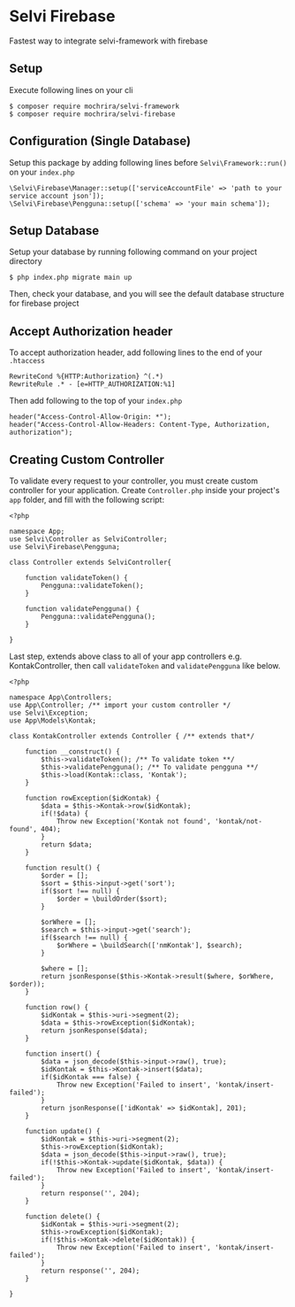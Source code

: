 # Selvi Firebase

Fastest way to integrate selvi-framework with firebase

## Setup

Execute following lines on your cli

```
$ composer require mochrira/selvi-framework
$ composer require mochrira/selvi-firebase
```

## Configuration (Single Database)

Setup this package by adding following lines before `Selvi\Framework::run()` on your `index.php`

```
\Selvi\Firebase\Manager::setup(['serviceAccountFile' => 'path to your service account json']);
\Selvi\Firebase\Pengguna::setup(['schema' => 'your main schema']);
```

## Setup Database

Setup your database by running following command on your project directory

```
$ php index.php migrate main up
```

Then, check your database, and you will see the default database structure for firebase project

## Accept Authorization header

To accept authorization header, add following lines to the end of your `.htaccess`

```
RewriteCond %{HTTP:Authorization} ^(.*)
RewriteRule .* - [e=HTTP_AUTHORIZATION:%1]
```
Then add following to the top of your `index.php`

```
header("Access-Control-Allow-Origin: *");
header("Access-Control-Allow-Headers: Content-Type, Authorization, authorization");
```

## Creating Custom Controller

To validate every request to your controller, you must create custom controller for your application. Create `Controller.php` inside your project's `app` folder, and fill with the following script:

```
<?php 

namespace App;
use Selvi\Controller as SelviController;
use Selvi\Firebase\Pengguna;

class Controller extends SelviController{

    function validateToken() {
        Pengguna::validateToken();
    }

    function validatePengguna() {
        Pengguna::validatePengguna();
    }

}
```

Last step, extends above class to all of your app controllers e.g. KontakController, then call `validateToken` and `validatePengguna` like below.

```
<?php 

namespace App\Controllers;
use App\Controller; /** import your custom controller */
use Selvi\Exception;
use App\Models\Kontak;

class KontakController extends Controller { /** extends that*/

    function __construct() {
        $this->validateToken(); /** To validate token **/
        $this->validatePengguna(); /** To validate pengguna **/
        $this->load(Kontak::class, 'Kontak');
    }

    function rowException($idKontak) {
        $data = $this->Kontak->row($idKontak);
        if(!$data) {
            Throw new Exception('Kontak not found', 'kontak/not-found', 404);
        }
        return $data;
    }

    function result() {
        $order = [];
        $sort = $this->input->get('sort');
        if($sort !== null) {
            $order = \buildOrder($sort);
        }

        $orWhere = [];
        $search = $this->input->get('search');
        if($search !== null) {
            $orWhere = \buildSearch(['nmKontak'], $search);
        }

        $where = [];
        return jsonResponse($this->Kontak->result($where, $orWhere, $order));
    }

    function row() {
        $idKontak = $this->uri->segment(2);
        $data = $this->rowException($idKontak);
        return jsonResponse($data);
    }

    function insert() {
        $data = json_decode($this->input->raw(), true);
        $idKontak = $this->Kontak->insert($data);
        if($idKontak === false) {
            Throw new Exception('Failed to insert', 'kontak/insert-failed');
        }
        return jsonResponse(['idKontak' => $idKontak], 201);
    }

    function update() {
        $idKontak = $this->uri->segment(2);
        $this->rowException($idKontak);
        $data = json_decode($this->input->raw(), true);
        if(!$this->Kontak->update($idKontak, $data)) {
            Throw new Exception('Failed to insert', 'kontak/insert-failed');
        }
        return response('', 204);
    }

    function delete() {
        $idKontak = $this->uri->segment(2);
        $this->rowException($idKontak);
        if(!$this->Kontak->delete($idKontak)) {
            Throw new Exception('Failed to insert', 'kontak/insert-failed');
        }
        return response('', 204);
    }

}
```